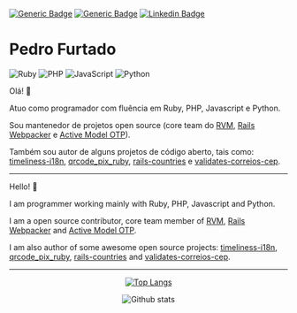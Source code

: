<p align="left">

  [![Generic Badge](https://komarev.com/ghpvc/?username=pedrofurtado)](https://komarev.com/ghpvc/?username=pedrofurtado) [![Generic Badge](https://img.shields.io/badge/Programmer-Yes-green)](https://img.shields.io/badge/Programmer-Yes-green) [![Linkedin Badge](https://img.shields.io/badge/-Pedro&nbsp;Furtado-blue?style=flat-square&logo=Linkedin&logoColor=white&link=https://www.linkedin.com/in/pedro-furtado/)](https://www.linkedin.com/in/pedro-furtado/)
</p>

# Pedro Furtado

<p align="left">

  ![Ruby](https://img.shields.io/badge/ruby-%23CC342D.svg?style=for-the-badge&logo=ruby&logoColor=white) ![PHP](https://img.shields.io/badge/php-%23777BB4.svg?style=for-the-badge&logo=php&logoColor=white) ![JavaScript](https://img.shields.io/badge/javascript-%23323330.svg?style=for-the-badge&logo=javascript&logoColor=%23F7DF1E) ![Python](https://img.shields.io/badge/python-%2314354C.svg?style=for-the-badge&logo=python&logoColor=white)
</p>

Olá! :wave:

Atuo como programador com fluência em Ruby, PHP, Javascript e Python.

Sou mantenedor de projetos open source (core team do [RVM](https://github.com/rvm/rvm), [Rails Webpacker](https://github.com/rails/webpacker) e [Active Model OTP](https://github.com/heapsource/active_model_otp)).

Também sou autor de alguns projetos de código aberto, tais como: [timeliness-i18n](https://github.com/pedrofurtado/timeliness-i18n), [qrcode_pix_ruby](https://github.com/pedrofurtado/qrcode_pix_ruby), [rails-countries](https://github.com/pedrofurtado/rails-countries) e [validates-correios-cep](https://github.com/pedrofurtado/validates-correios-cep).

---

Hello! :wave: 

I am programmer working mainly with Ruby, PHP, Javascript and Python.

I am a open source contributor, core team member of [RVM](https://github.com/rvm/rvm), [Rails Webpacker](https://github.com/rails/webpacker) and [Active Model OTP](https://github.com/heapsource/active_model_otp).

I am also author of some awesome open source projects: [timeliness-i18n](https://github.com/pedrofurtado/timeliness-i18n), [qrcode_pix_ruby](https://github.com/pedrofurtado/qrcode_pix_ruby), [rails-countries](https://github.com/pedrofurtado/rails-countries) and [validates-correios-cep](https://github.com/pedrofurtado/validates-correios-cep).

---

<div align="center">

[![Top Langs](https://github-readme-stats.vercel.app/api/top-langs/?username=pedrofurtado&hide_rank=false&show_owner=true&show_icons=true&count_private=true&theme=dark)](https://github.com/pedrofurtado)

</div>

<div align="center">

![Github stats](https://github-readme-stats.vercel.app/api?username=pedrofurtado&hide_rank=false&show_owner=true&show_icons=true&count_private=true&theme=dark) 

</div>
